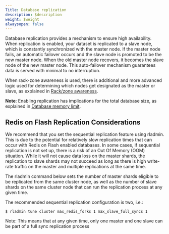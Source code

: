 ```yaml
---
Title: Database replication
description: $description
weight: $weight
alwaysopen: false
---
```

Database replication provides a mechanism to ensure high availability.
When replication is enabled, your dataset is replicated to a slave node,
which is constantly synchronized with the master node. If the master
node fails, an automatic failover occurs and the slave node is promoted
to be the new master node. When the old master node recovers, it becomes
the slave node of the new master node. This auto-failover mechanism
guarantees data is served with minimal to no interruption.

When rack-zone awareness is used, there is additional and more advanced
logic used for determining which nodes get designated as the master or
slave, as explained in [Rack/zone
awareness](/redis-enterprise-documentation/rack-zone-awareness).

**Note**: Enabling replication has implications for the total database
size, as explained in [Database memory
limit](/redis-enterprise-documentation/database-configuration/database-memory-limit).

Redis on Flash Replication Considerations
-----------------------------------------

We recommend that you set the sequential replication feature using
rladmin. This is due to the potential for relatively slow replication
times that can occur with Redis on Flash enabled databases. In some
cases, if sequential replication is not set up, there is a risk of an
Out Of Memory (OOM) situation. While it will not cause data loss on the
master shards, the replication to slave shards may not succeed as long
as there is high write-rate traffic on the master and multiple
replications at the same time.

The rladmin command below sets the number of master shards eligible to
be replicated from the same cluster node, as well as the number of slave
shards on the same cluster node that can run the replication process at
any given time.

The recommended sequential replication configuration is two, i.e.:

``` {style="border: 2px solid #ddd; background-color: #333; color: #fff; padding: 10px; -webkit-font-smoothing: auto;"}
$ rladmin tune cluster max_redis_forks 1 max_slave_full_syncs 1
```

Note: This means that at any given time, only one master and one slave
can be part of a full sync replication process
